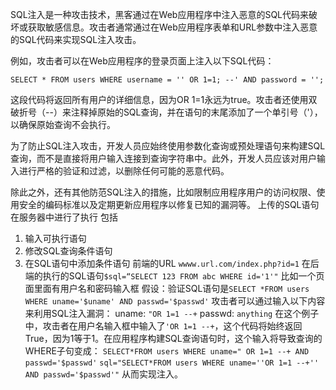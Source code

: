 SQL注入是一种攻击技术，黑客通过在Web应用程序中注入恶意的SQL代码来破坏或获取敏感信息。攻击者通常通过在Web应用程序表单和URL参数中注入恶意的SQL代码来实现SQL注入攻击。

例如，攻击者可以在Web应用程序的登录页面上注入以下SQL代码：

`SELECT * FROM users WHERE username = '' OR 1=1; --' AND password = '';`

这段代码将返回所有用户的详细信息，因为OR 1=1永远为true。攻击者还使用双破折号（--）来注释掉原始的SQL查询，并在语句的末尾添加了一个单引号（'），以确保原始查询不会执行。

为了防止SQL注入攻击，开发人员应始终使用参数化查询或预处理语句来构建SQL查询，而不是直接将用户输入连接到查询字符串中。此外，开发人员应该对用户输入进行严格的验证和过滤，以删除任何可能的恶意代码。

除此之外，还有其他防范SQL注入的措施，比如限制应用程序用户的访问权限、使用安全的编码标准以及定期更新应用程序以修复已知的漏洞等。
上传的SQL语句在服务器中进行了执行
包括
1. 输入可执行语句
2. 修改SQL查询条件语句
3. 在SQL语句中添加条件语句
前端的URL `wwww.url.com/index.php?id=1`
在后端的执行的SQL语句`$sql=“SELECT 123 FROM abc WHERE id='1'"`
比如一个页面里面有用户名和密码输入框
假设：验证SQL语句是`SELECT *FROM users WHERE uname='$uname' AND passwd='$passwd'`
攻击者可以通过输入以下内容来利用SQL注入漏洞：
uname: `"OR 1=1 --+`
passwd: `anything`
在这个例子中，攻击者在用户名输入框中输入了`'OR 1=1 --+`，这个代码将始终返回True，因为1等于1。在应用程序构建SQL查询语句时，这个输入将导致查询的WHERE子句变成：
`SELECT*FROM users WHERE uname=" OR 1=1 --+ AND passwd='$passwd'`
`sql="SELECT*FROM users WHERE uname=''OR 1=1 --+'' AND passwd='$passwd'"`
从而实现注入。

